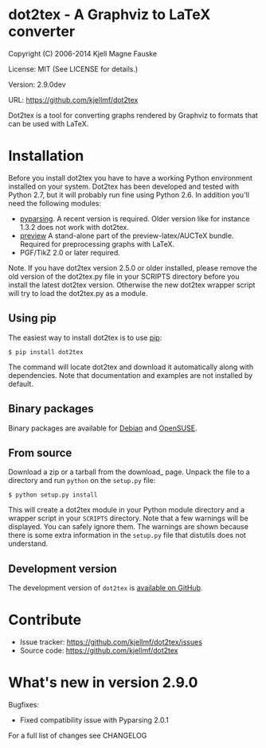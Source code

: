 dot2tex - A Graphviz to LaTeX converter
=======================================

Copyright (C) 2006-2014 Kjell Magne Fauske

License: MIT (See LICENSE for details.)

Version: 2.9.0dev

URL: https://github.com/kjellmf/dot2tex

Dot2tex is a tool for converting graphs rendered by Graphviz to formats
that can be used with LaTeX.

Installation
============

Before you install dot2tex you have to have a working Python environment
installed on your system. Dot2tex has been developed and tested with
Python 2.7, but it will probably run fine using Python 2.6. In addition
you'll need the following modules:

* [pyparsing](http://pyparsing.wikispaces.com/). A recent version is required.
      Older version like for instance 1.3.2 does not work with dot2tex.
* [preview](http://www.ctan.org/tex-archive/help/Catalogue/entries/preview.html)
      A stand-alone part of the preview-latex/AUCTeX bundle.
      Required for preprocessing graphs with LaTeX.
* PGF/TikZ 2.0 or later required.

Note. If you have dot2tex version 2.5.0 or older installed, please remove the old
version of the dot2tex.py file in your SCRIPTS directory before you install the
latest dot2tex version. Otherwise the new dot2tex wrapper script will try to load
the dot2tex.py as a module.

Using pip
---------

The easiest way to install dot2tex is to use [pip][]:

    $ pip install dot2tex

The command will locate dot2tex and download it automatically along with dependencies. Note that
documentation and examples are not installed by default. 

[pip]: http://www.pip-installer.org/en/latest/#

Binary packages
---------------

Binary packages are available for [Debian][] and [OpenSUSE][].

[Debian]: http://packages.qa.debian.org/d/dot2tex.html
[OpenSUSE]: http://download.opensuse.org/repositories/home:/jimfunk/

From source
-----------

Download a zip or a tarball from the download_ page. Unpack the file to a directory and run ``python`` on the ``setup.py``
file:

    $ python setup.py install

This will create a dot2tex module in your Python module directory and a wrapper
script in your ``SCRIPTS`` directory. Note that a few warnings will be
displayed. You can safely ignore them. The warnings are shown because there is
some extra information in the ``setup.py`` file that distutils does not understand.


Development version
-------------------

The development version of ``dot2tex`` is  [available on GitHub](https://github.com/kjellmf/dot2tex).

Contribute
==========

- Issue tracker: https://github.com/kjellmf/dot2tex/issues
- Source code: https://github.com/kjellmf/dot2tex

What's new in version 2.9.0
===========================

Bugfixes:

- Fixed compatibility issue with Pyparsing 2.0.1

For a full list of changes see CHANGELOG
